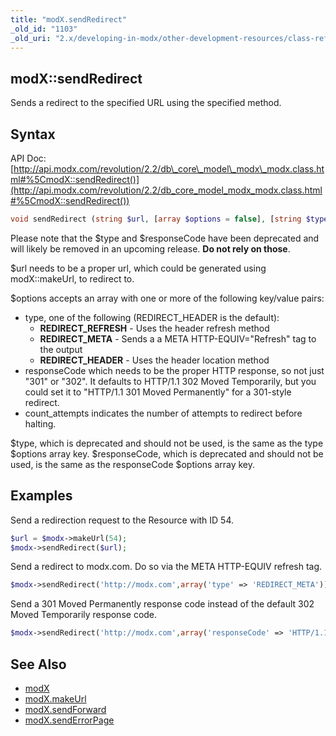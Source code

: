 ```yaml
---
title: "modX.sendRedirect"
_old_id: "1103"
_old_uri: "2.x/developing-in-modx/other-development-resources/class-reference/modx/modx.sendredirect"
---
```


## modX::sendRedirect

Sends a redirect to the specified URL using the specified method.

## **Syntax**

API Doc: [http://api.modx.com/revolution/2.2/db\_core\_model\_modx\_modx.class.html#%5CmodX::sendRedirect()](http://api.modx.com/revolution/2.2/db_core_model_modx_modx.class.html#%5CmodX::sendRedirect())

``` php
void sendRedirect (string $url, [array $options = false], [string $type = ''], [string $responseCode])
```

Please note that the $type and $responseCode have been deprecated and will likely be removed in an upcoming release. **Do not rely on those**.

$url needs to be a proper url, which could be generated using modX::makeUrl, to redirect to.

$options accepts an array with one or more of the following key/value pairs:

- type, one of the following (REDIRECT\_HEADER is the default): 
  - **REDIRECT\_REFRESH** - Uses the header refresh method
  - **REDIRECT\_META** - Sends a a META HTTP-EQUIV="Refresh" tag to the output
  - **REDIRECT\_HEADER** - Uses the header location method
- responseCode which needs to be the proper HTTP response, so not just "301" or "302". It defaults to HTTP/1.1 302 Moved Temporarily, but you could set it to "HTTP/1.1 301 Moved Permanently" for a 301-style redirect.
- count\_attempts indicates the number of attempts to redirect before halting.

$type, which is deprecated and should not be used, is the same as the type $options array key. 
$responseCode, which is deprecated and should not be used, is the same as the responseCode $options array key.

## Examples

Send a redirection request to the Resource with ID 54.

``` php
$url = $modx->makeUrl(54);
$modx->sendRedirect($url);
```

Send a redirect to modx.com. Do so via the META HTTP-EQUIV refresh tag.

``` php
$modx->sendRedirect('http://modx.com',array('type' => 'REDIRECT_META'));
```

Send a 301 Moved Permanently response code instead of the default 302 Moved Temporarily response code.

``` php
$modx->sendRedirect('http://modx.com',array('responseCode' => 'HTTP/1.1 301 Moved Permanently'));
```

## See Also

- [modX](extending-modx/core-model/modx "modX")
- [modX.makeUrl](extending-modx/modx-class/reference/modx.makeurl "modX.makeUrl")
- [modX.sendForward](extending-modx/modx-class/reference/modx.sendforward "modX.sendForward")
- [modX.sendErrorPage](extending-modx/modx-class/reference/modx.senderrorpage "modX.sendErrorPage")